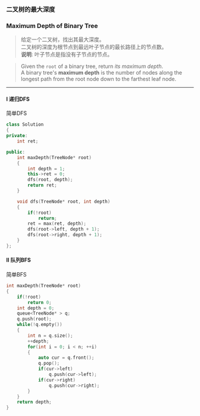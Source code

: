 ### 二叉树的最大深度
### Maximum Depth of Binary Tree

> 给定一个二叉树，找出其最大深度。  
> 二叉树的深度为根节点到最远叶子节点的最长路径上的节点数。  
> **说明**: 叶子节点是指没有子节点的节点。  

> Given the `root` of a binary tree, return *its maximum depth*.  
> A binary tree's **maximum depth** is the number of nodes along the longest path from the root node down to the farthest leaf node.  

----------

#### I 递归DFS

简单DFS

```cpp
class Solution 
{
private:
    int ret;

public:
    int maxDepth(TreeNode* root) 
    {
        int depth = 1;
        this->ret = 0;
        dfs(root, depth);
        return ret;
    }

    void dfs(TreeNode* root, int depth)
    {
        if(!root)
            return;
        ret = max(ret, depth);
        dfs(root->left, depth + 1);
        dfs(root->right, depth + 1);
    }
};
```

#### II 队列BFS

简单BFS

```cpp
int maxDepth(TreeNode* root) 
{
    if(!root)
        return 0;
    int depth = 0;
    queue<TreeNode* > q;
    q.push(root);
    while(!q.empty())
    {
        int n = q.size();
        ++depth;
        for(int i = 0; i < n; ++i)
        {
            auto cur = q.front();
            q.pop();
            if(cur->left)
                q.push(cur->left);
            if(cur->right)
                q.push(cur->right);
        }
    }
    return depth;
}
```
